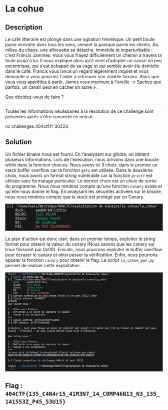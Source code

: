 # La cohue

## Description

Le café littéraire est plongé dans une agitation frénétique. Un petit boule jaune virevolte dans tous les sens, semant la panique parmi les clients. Au milieu du chaos, une silhouette se détache, immobile et imperturbable : c'est Francis Jammes. Vous vous frayez difficilement un chemin à travers la foule jusqu'à lui. Il vous explique alors qu'il vient d'adopter un canari un peu excentrique, qui s'est échappé de sa cage et qui semble avoir élu domicile dans le café. Francis vous lance un regard légèrement inquiet et vous demande si vous pourriez l'aider à retrouver son volatile farceur. Alors que vous vous apprêtiez à partir, James vous murmure à l'oreille : « Sachez que parfois, un canari peut en cacher un autre » .

Que décidez-vous de faire ?

---

Toutes les informations nécéssaires à la résolution de ce challenge sont présentes après s'être connecté en netcat.

nc challenges.404ctf.fr 30223

## Solution

Un fichier binaire nous est fourni. En l'analysant sur ghidra, on obtient plusieurs informations. Lors de l'exécution, nous arrivons dans une boucle while dans la fonction choices. Nous avons ici 3 choix, dans le premier un stack buffer overflow car la fonction `gets` est utilisée. Dans le deuxième choix, nous avons un format string vulnérable car la fonction `printf` est utilisée sans formatage particulier. Le dernier choix est un choix de sortie du programme. Nous nous rendons compte qu'une fonction `canary` existe et qu'elle nous donne le flag. En analysant les sécurités activées sur le binaire, nous nous rendons compte que la stack est protégé par un Canary.

![security](security.png)

Le plan d'action est donc clair, dans un premier temps, exploiter le string format pour obtenir la valeur du canary (Nous savons que les canary sur linux finissent par 0x00). Ensuite, nous pourrons exploiter le buffer overflow pour écraser le canary et ainsi passer la vérification. Enfin, nous pourrons appeler la fonction `canary` pour obtenir le flag. Le script `la_cohue_pwn.py` permet de réaliser cette exploitation.

![flag](flag.png)

## Flag : `404CTF{135_C4N4r15_41M3N7_14_C0MP46N13_N3_135_141553Z_P45_53U15}`
